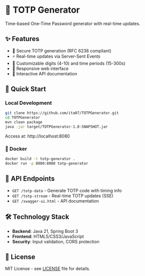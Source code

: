 # 🔑 TOTP Generator

Time-based One-Time Password generator with real-time updates.

## ✨ Features

- 🔐 Secure TOTP generation (RFC 6238 compliant)
- ⚡ Real-time updates via Server-Sent Events
- 🎯 Customizable digits (4-10) and time periods (15-300s)
- 📱 Responsive web interface
- 📖 Interactive API documentation

## 🚀 Quick Start

### Local Development
```bash
git clone https://github.com/ita07/TOTPGenerator.git
cd TOTPGenerator
mvn clean package
java -jar target/TOTPGenerator-1.0-SNAPSHOT.jar
```

Access at: http://localhost:8080

### 🐳 Docker
```bash
docker build -t totp-generator .
docker run -p 8080:8080 totp-generator
```

## 🔗 API Endpoints

- `GET /totp-data` - Generate TOTP code with timing info
- `GET /totp-stream` - Real-time TOTP updates (SSE)
- `GET /swagger-ui.html` - API documentation

## 🛠️ Technology Stack

- **Backend**: Java 21, Spring Boot 3
- **Frontend**: HTML5/CSS3/JavaScript
- **Security**: Input validation, CORS protection

## 📄 License

MIT License - see [LICENSE](LICENSE) file for details.